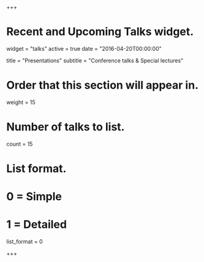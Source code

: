+++
# Recent and Upcoming Talks widget.
widget = "talks"
active = true
date = "2016-04-20T00:00:00"

title = "Presentations"
subtitle = "Conference talks & Special lectures"

# Order that this section will appear in.
weight = 15

# Number of talks to list.
count = 15

# List format.
#   0 = Simple
#   1 = Detailed
list_format = 0

+++
